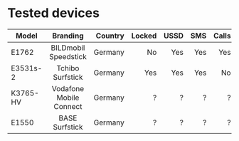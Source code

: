 # Tested devices


| Model        | Branding                | Country  | Locked | USSD | SMS | Calls 
| ------------ |:-----------------------:| --------:| ------:| ----:| ---:| -----:
| E1762        | BILDmobil Speedstick    | Germany  | No     | Yes  | Yes | Yes
| E3531s-2     | Tchibo Surfstick        | Germany  | Yes    | Yes  | Yes | No
| K3765-HV     | Vodafone Mobile Connect | Germany  | ?      | ?    | ?   | ?
| E1550        | BASE Surfstick          | Germany  | ?      | ?    | ?   | ?
